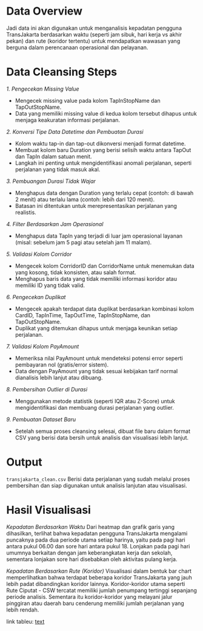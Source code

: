 # Data Overview
Jadi data ini akan digunakan untuk menganalisis kepadatan pengguna TransJakarta berdasarkan waktu (seperti jam sibuk, hari kerja vs akhir pekan) dan rute (koridor tertentu) untuk mendapatkan wawasan yang berguna dalam perencanaan operasional dan pelayanan. 


# Data Cleansing Steps
*1. Pengecekan Missing Value*
- Mengecek missing value pada kolom TapInStopName dan TapOutStopName.
- Data yang memiliki missing value di kedua kolom tersebut dihapus untuk menjaga keakuratan informasi perjalanan.

*2. Konversi Tipe Data Datetime dan Pembuatan Durasi*
- Kolom waktu tap-in dan tap-out dikonversi menjadi format datetime.
- Membuat kolom baru Duration yang berisi selisih waktu antara TapOut dan TapIn dalam satuan menit.
- Langkah ini penting untuk mengidentifikasi anomali perjalanan, seperti perjalanan yang tidak masuk akal.

*3. Pembuangan Durasi Tidak Wajar*
- Menghapus data dengan Duration yang terlalu cepat (contoh: di bawah 2 menit) atau terlalu lama (contoh: lebih dari 120 menit).
- Batasan ini ditentukan untuk merepresentasikan perjalanan yang realistis.

*4. Filter Berdasarkan Jam Operasional*
- Menghapus data TapIn yang terjadi di luar jam operasional layanan (misal: sebelum jam 5 pagi atau setelah jam 11 malam).

*5. Validasi Kolom Corridor*
- Mengecek kolom CorridorID dan CorridorName untuk menemukan data yang kosong, tidak konsisten, atau salah format.
- Menghapus baris data yang tidak memiliki informasi koridor atau memiliki ID yang tidak valid.

*6. Pengecekan Duplikat*

- Mengecek apakah terdapat data duplikat berdasarkan kombinasi kolom CardID, TapInTime, TapOutTime, TapInStopName, dan TapOutStopName.
- Duplikat yang ditemukan dihapus untuk menjaga keunikan setiap perjalanan.

*7. Validasi Kolom PayAmount*
- Memeriksa nilai PayAmount untuk mendeteksi potensi error seperti pembayaran nol (gratis/error sistem).
- Data dengan PayAmount yang tidak sesuai kebijakan tarif normal dianalisis lebih lanjut atau dibuang.

*8. Pembersihan Outlier di Durasi*
- Menggunakan metode statistik (seperti IQR atau Z-Score) untuk mengidentifikasi dan membuang durasi perjalanan yang outlier.

*9. Pembuatan Dataset Baru*
- Setelah semua proses cleansing selesai, dibuat file baru dalam format CSV yang berisi data bersih untuk analisis dan visualisasi lebih lanjut.

# Output
`transjakarta_clean.csv`
Berisi data perjalanan yang sudah melalui proses pembersihan dan siap digunakan untuk analisis lanjutan atau visualisasi.

# Hasil Visualisasi

*Kepadatan Berdasarkan Waktu*
Dari heatmap dan grafik garis yang dihasilkan, terlihat bahwa kepadatan pengguna TransJakarta mengalami puncaknya pada dua periode utama setiap harinya, yaitu pada pagi hari antara pukul 06.00 dan sore hari antara pukul 18. Lonjakan pada pagi hari umumnya berkaitan dengan jam keberangkatan kerja dan sekolah, sementara lonjakan sore hari disebabkan oleh aktivitas pulang kerja. 

*Kepadatan Berdasarkan Rute (Koridor)*
Visualisasi dalam bentuk bar chart memperlihatkan bahwa terdapat beberapa koridor TransJakarta yang jauh lebih padat dibandingkan koridor lainnya. Koridor-koridor utama seperti Rute Ciputat - CSW tercatat memiliki jumlah penumpang tertinggi sepanjang periode analisis. Sementara itu koridor-koridor yang melayani jalur pinggiran atau daerah baru cenderung memiliki jumlah perjalanan yang lebih rendah.

link tableu: [text](https://public.tableau.com/app/profile/raihan.alifianto/viz/Book2_17458506698900/Sheet2?publish=yes)